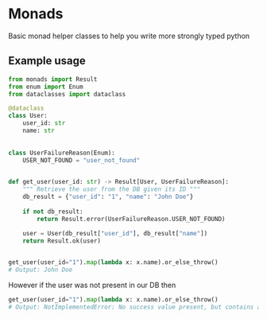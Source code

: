 # Monads

Basic monad helper classes to help you write more strongly typed python

## Example usage
```python
from monads import Result
from enum import Enum
from dataclasses import dataclass

@dataclass
class User:
    user_id: str
    name: str
    
    
class UserFailureReason(Enum):
    USER_NOT_FOUND = "user_not_found"
    

def get_user(user_id: str) -> Result[User, UserFailureReason]:
    """ Retrieve the user from the DB given its ID """
    db_result = {"user_id": "1", "name": "John Doe"}
    
    if not db_result:
        return Result.error(UserFailureReason.USER_NOT_FOUND)
    
    user = User(db_result["user_id"], db_result["name"])
    return Result.ok(user)


get_user(user_id="1").map(lambda x: x.name).or_else_throw()
# Output: John Doe
```

However if the user was not present in our DB then 
```python
get_user(user_id="1").map(lambda x: x.name).or_else_throw()
# Output: NotImplementedError: No success value present, but contains an error instead: UserFailureReason.USER_NOT_FOUND
```
